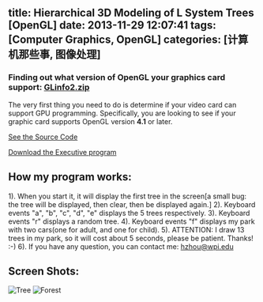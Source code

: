title: Hierarchical 3D Modeling of L System Trees [OpenGL]
date: 2013-11-29 12:07:41
tags: [Computer Graphics, OpenGL]
categories: [计算机那些事, 图像处理]
---

### Finding out what version of OpenGL your graphics card support: [GLinfo2.zip](/demo/ComputerGraphics/GLinfo2.zip)
The very first thing you need to do is determine if your video card can support GPU programming. Specifically, you are looking to see if your graphic card supports OpenGL version **4.1** or later.

[See the Source Code](https://github.com/zhouhao/CS543-Computer-Graphics-Course-Project/tree/master/HW3)

[Download the Executive program](/demo/ComputerGraphics/Hierarchical_3D_Modeling_of_L_System_Trees.zip)
<!-- more -->
## How my program works:
1). When you start it, it will display the first tree in the screen[a small bug: the tree will be displayed, then clear, then be displayed again.]
2). Keyboard events "a", "b", "c", "d", "e" displays the 5 trees respectively.
3). Keyboard events "r" displays a random tree.
4). Keyboard events "f" displays my park with two cars(one for adult, and one for child).
5). ATTENTION: I draw 13 trees in my park, so it will cost about 5 seconds, please be patient. Thanks! :-)
6). If you have any question, you can contact me: <a href="mailto:hzhou@wpi.edu">hzhou@wpi.edu</a>

## Screen Shots:
![Tree](/img/blog/OpenGL/hw3/1.PNG "Tree")
![Forest](/img/blog/OpenGL/hw3/2.PNG "Forest")
